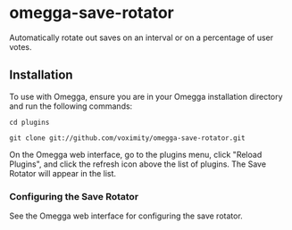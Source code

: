 # omegga-save-rotator

Automatically rotate out saves on an interval or on a percentage of user votes.

## Installation

To use with Omegga, ensure you are in your Omegga installation directory and run the following commands:

`cd plugins`

`git clone git://github.com/voximity/omegga-save-rotator.git`

On the Omegga web interface, go to the plugins menu, click "Reload Plugins", and click the refresh icon above the list of plugins.
The Save Rotator will appear in the list.

### Configuring the Save Rotator

See the Omegga web interface for configuring the save rotator.
